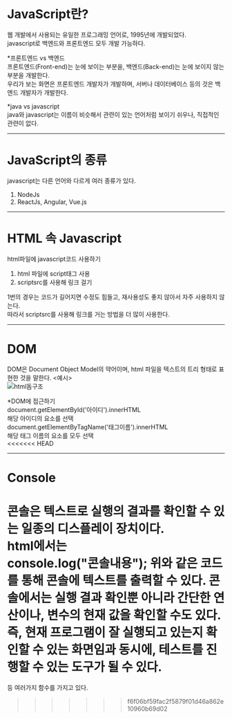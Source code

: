 JavaScript란?
=============   
웹 개발에서 사용되는 유일한 프로그래밍 언어로, 1995년에 개발되었다.   
javascript로 백엔드와 프론트엔드 모두 개발 가능하다.   

*프론트엔드 vs 백엔드   
프론트엔드(Front-end)는 눈에 보이는 부분을, 백엔드(Back-end)는 눈에 보이지 않는 부분을 개발한다.   
우리가 보는 화면은 프론트엔드 개발자가 개발하며, 서버나 데이터베이스 등의 것은 백엔드 개발자가 개발한다.   

*java vs javascript   
java와 javascript는 이름이 비슷해서 관련이 있는 언어처럼 보이기 쉬우나, 직접적인 관련이 없다.   

***

JavaScript의 종류   
============
javascript는 다른 언어와 다르게 여러 종류가 있다.   
1. NodeJs   
2. ReactJs, Angular, Vue.js   

***

HTML 속 Javascript
============
html파일에 javascript코드 사용하기
1. html 파일에 script태그 사용
2. scriptsrc를 사용해 링크 걸기

1번의 경우는 코드가 길어지면 수정도 힘들고, 재사용성도 좋지 않아서 자주 사용하지 않는다.   
따라서 scriptsrc를 사용해 링크를 거는 방법을 더 많이 사용한다.

***

DOM
============
DOM은 Document Object Model의 약어이며, html 파일을 텍스트의 트리 형태로 표현한 것을 말한다.   <예시>   
![html돔구조](https://user-images.githubusercontent.com/76941500/149151255-2271c26f-17fd-4876-a1b5-b5f83b2cee33.jpg)

*DOM에 접근하기   
    document.getElementById('아이디').innerHTML   
해당 아이디의 요소를 선택   
    document.getElementByTagName('태그이름').innerHTML   
해당 태그 이름의 요소를 모두 선택   
<<<<<<< HEAD

***

Console
============   
콘솔은 텍스트로 실행의 결과를 확인할 수 있는 일종의 디스플레이 장치이다.   
html에서는   
	console.log("콘솔내용");
위와 같은 코드를 통해 콘솔에 텍스트를 출력할 수 있다.
콘솔에서는 실행 결과 확인뿐 아니라 간단한 연산이나, 변수의 현재 값을 확인할 수도 있다.   
즉, 현재 프로그램이 잘 실행되고 있는지 확인할 수 있는 화면임과 동시에, 테스트를 진행할 수 있는 도구가 될 수 있다.   
=======
등 여러가지 함수를 가지고 있다.
>>>>>>> f6f06bf59fac2f5879f01d46a862e10960b69d02

